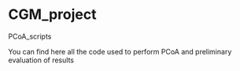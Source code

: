 # CGM_project
PCoA_scripts

You can find here all the code used to perform PCoA and preliminary evaluation of results
